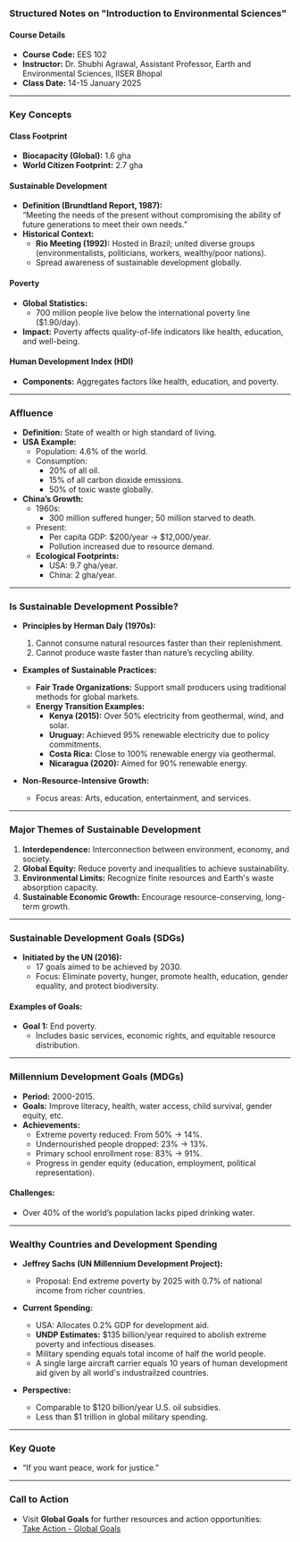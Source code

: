 ### Structured Notes on "Introduction to Environmental Sciences"

#### **Course Details**

- **Course Code:** EES 102
- **Instructor:** Dr. Shubhi Agrawal, Assistant Professor, Earth and Environmental Sciences, IISER Bhopal
- **Class Date:** 14-15 January 2025

---

### **Key Concepts**

#### **Class Footprint**

- **Biocapacity (Global):** 1.6 gha
- **World Citizen Footprint:** 2.7 gha

#### **Sustainable Development**

- **Definition (Brundtland Report, 1987):**  
    “Meeting the needs of the present without compromising the ability of future generations to meet their own needs.”
- **Historical Context:**
    - **Rio Meeting (1992):** Hosted in Brazil; united diverse groups (environmentalists, politicians, workers, wealthy/poor nations).
    - Spread awareness of sustainable development globally.

#### **Poverty**

- **Global Statistics:**
    - 700 million people live below the international poverty line ($1.90/day).
- **Impact:** Poverty affects quality-of-life indicators like health, education, and well-being.

#### **Human Development Index (HDI)**

- **Components:** Aggregates factors like health, education, and poverty.

---

### **Affluence**

- **Definition:** State of wealth or high standard of living.
- **USA Example:**
    - Population: 4.6% of the world.
    - Consumption:
        - 20% of all oil.
        - 15% of all carbon dioxide emissions.
        - 50% of toxic waste globally.
- **China’s Growth:**
    - 1960s:
        - 300 million suffered hunger; 50 million starved to death.
    - Present:
        - Per capita GDP: $200/year → $12,000/year.
        - Pollution increased due to resource demand.
    - **Ecological Footprints:**
        - USA: 9.7 gha/year.
        - China: 2 gha/year.

---

### **Is Sustainable Development Possible?**

- **Principles by Herman Daly (1970s):**
    
    1. Cannot consume natural resources faster than their replenishment.
    2. Cannot produce waste faster than nature’s recycling ability.
- **Examples of Sustainable Practices:**
    
    - **Fair Trade Organizations:** Support small producers using traditional methods for global markets.
    - **Energy Transition Examples:**
        - **Kenya (2015):** Over 50% electricity from geothermal, wind, and solar.
        - **Uruguay:** Achieved 95% renewable electricity due to policy commitments.
        - **Costa Rica:** Close to 100% renewable energy via geothermal.
        - **Nicaragua (2020):** Aimed for 90% renewable energy.
- **Non-Resource-Intensive Growth:**
    
    - Focus areas: Arts, education, entertainment, and services.

---

### **Major Themes of Sustainable Development**

1. **Interdependence:** Interconnection between environment, economy, and society.
2. **Global Equity:** Reduce poverty and inequalities to achieve sustainability.
3. **Environmental Limits:** Recognize finite resources and Earth's waste absorption capacity.
4. **Sustainable Economic Growth:** Encourage resource-conserving, long-term growth.

---

### **Sustainable Development Goals (SDGs)**

- **Initiated by the UN (2016):**
    - 17 goals aimed to be achieved by 2030.
    - Focus: Eliminate poverty, hunger, promote health, education, gender equality, and protect biodiversity.

#### **Examples of Goals:**

- **Goal 1:** End poverty.
    - Includes basic services, economic rights, and equitable resource distribution.

---

### **Millennium Development Goals (MDGs)**

- **Period:** 2000-2015.
- **Goals:** Improve literacy, health, water access, child survival, gender equity, etc.
- **Achievements:**
    - Extreme poverty reduced: From 50% → 14%.
    - Undernourished people dropped: 23% → 13%.
    - Primary school enrollment rose: 83% → 91%.
    - Progress in gender equity (education, employment, political representation).

#### **Challenges:**

- Over 40% of the world’s population lacks piped drinking water.

---

### **Wealthy Countries and Development Spending**

- **Jeffrey Sachs (UN Millennium Development Project):**
    
    - Proposal: End extreme poverty by 2025 with 0.7% of national income from richer countries.
- **Current Spending:**
    
    - USA: Allocates 0.2% GDP for development aid.
    - **UNDP Estimates:** $135 billion/year required to abolish extreme poverty and infectious diseases.
    - Military spending equals total income of half the world people.
    - A single large aircraft carrier equals 10 years of human development aid given by all world's industrailzed countries.
- **Perspective:**
    
    - Comparable to $120 billion/year U.S. oil subsidies.
    - Less than $1 trillion in global military spending.

---

### **Key Quote**

- “If you want peace, work for justice.”

---

### **Call to Action**

- Visit **Global Goals** for further resources and action opportunities:  
    [Take Action - Global Goals](https://www.globalgoals.org/take-action/?id=1)
